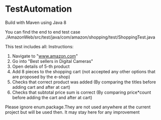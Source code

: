 # TestAutomation
Build with Maven using Java 8

You can find the end to end test case ./AmazonWeb/src/test/java/com/amazon/shopping/test/ShoppingTest.java

This test includes all:
Instructions:
1. Navigate to "www.amazon.com"
2. Go into "Best sellers in Digital Cameras"
3. Open details of 5-th product
4. Add 8 pieces to the shopping cart (not accepted any other options that are proposed by the e-shop)
5. Checks that correct product was added (By comparing the titles before adding cart and after at cart)
6. Checks that subtotal price sum is correct (By comparing price*count before adding the cart and after at cart)

Please ignore enum.package.They are not used anywhere at the current project but  will be used then. It may stay here for any improvement
